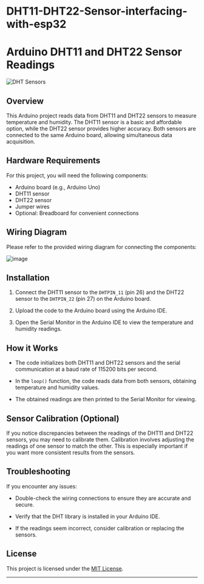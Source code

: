 # DHT11-DHT22-Sensor-interfacing-with-esp32

# Arduino DHT11 and DHT22 Sensor Readings

![DHT Sensors](dht_sensors.jpg)

## Overview

This Arduino project reads data from DHT11 and DHT22 sensors to measure temperature and humidity. The DHT11 sensor is a basic and affordable option, while the DHT22 sensor provides higher accuracy. Both sensors are connected to the same Arduino board, allowing simultaneous data acquisition.

## Hardware Requirements

For this project, you will need the following components:

- Arduino board (e.g., Arduino Uno)
- DHT11 sensor
- DHT22 sensor
- Jumper wires
- Optional: Breadboard for convenient connections

## Wiring Diagram

Please refer to the provided wiring diagram for connecting the components:

![image](https://github.com/Shivani9698/DHT11-DHT22-Sensor-interfacing-with-esp32/assets/119753029/3ffb8bc5-ae68-40d6-a9bf-b2484e6b7322)


## Installation

1. Connect the DHT11 sensor to the `DHTPIN_11` (pin 26) and the DHT22 sensor to the `DHTPIN_22` (pin 27) on the Arduino board.

2. Upload the code to the Arduino board using the Arduino IDE.

3. Open the Serial Monitor in the Arduino IDE to view the temperature and humidity readings.

## How it Works

- The code initializes both DHT11 and DHT22 sensors and the serial communication at a baud rate of 115200 bits per second.

- In the `loop()` function, the code reads data from both sensors, obtaining temperature and humidity values.

- The obtained readings are then printed to the Serial Monitor for viewing.

## Sensor Calibration (Optional)

If you notice discrepancies between the readings of the DHT11 and DHT22 sensors, you may need to calibrate them. Calibration involves adjusting the readings of one sensor to match the other. This is especially important if you want more consistent results from the sensors.

## Troubleshooting

If you encounter any issues:

- Double-check the wiring connections to ensure they are accurate and secure.

- Verify that the DHT library is installed in your Arduino IDE.

- If the readings seem incorrect, consider calibration or replacing the sensors.

## License

This project is licensed under the [MIT License](LICENSE).

---

